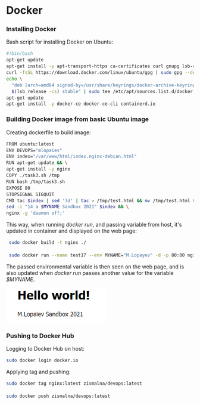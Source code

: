 # Docker

### Installing Docker

Bash script for installing Docker on Ubuntu:

```sh
#!bin/bash
apt-get update
apt-get install -y apt-transport-https ca-certificates curl gnupg lsb-release
curl -fsSL https://download.docker.com/linux/ubuntu/gpg | sudo gpg --dearmor -o /usr/share/keyrings/docker-archive-keyring.gpg
echo \
  "deb [arch=amd64 signed-by=/usr/share/keyrings/docker-archive-keyring.gpg] https://download.docker.com/linux/ubuntu \
  $(lsb_release -cs) stable" | sudo tee /etc/apt/sources.list.d/docker.list > /dev/null
apt-get update
apt-get install -y docker-ce docker-ce-cli containerd.io
```

### Building Docker image from basic Ubuntu image

Creating dockerfile to build image:

```sh
FROM ubuntu:latest
ENV DEVOPS="mlopaiev"
ENV index="/var/www/html/index.nginx-debian.html"
RUN apt-get update && \
apt-get install -y nginx
COPY ./task3.sh /tmp
RUN bash /tmp/task3.sh
EXPOSE 80
STOPSIGNAL SIGQUIT
CMD tac $index | sed '3d' | tac > /tmp/test.html && mv /tmp/test.html $index && \
sed -i "14 a $MYNAME Sandbox 2021" $index && \
nginx -g 'daemon off;'
```

This way, when running *docker run*, and passing variable from host, it's updated in container and displayed on the web page:

```sh
 sudo docker build -t nginx ./
 
 sudo docker run --name test17 --env MYNAME="M.Lopayev" -d -p 80:80 nginx
```

The passed environmental variable is then seen on the web page, and is also updated when *docker run* passes another value for the variable *$MYNAME*.

![Web](./images/1.png "web page")

### Pushing to Docker Hub

Logging to Docker Hub on host: 

```sh
sudo docker login docker.io
```

Applying tag and pushing:

```sh
sudo docker tag nginx:latest zismalna/devops:latest

sudo docker push zismalna/devops:latest
```


